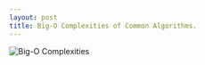 ```yaml
---
layout: post
title: Big-O Complexities of Common Algorithms.
---
```


![Big-O Complexities](https://raw.githubusercontent.com/skalaouzis/skalaouzis.github.io/master/images/big-o-cheatsheet-page-002.jpg)

